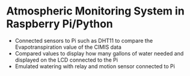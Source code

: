 # Atmospheric Monitoring System in Raspberry Pi/Python
- Connected sensors to Pi such as DHT11 to compare the Evapotranspiration value of the CIMIS data
- Compared values to display how many gallons of water needed and displayed on the LCD connected to the Pi
- Emulated watering with relay and motion sensor connected to Pi
